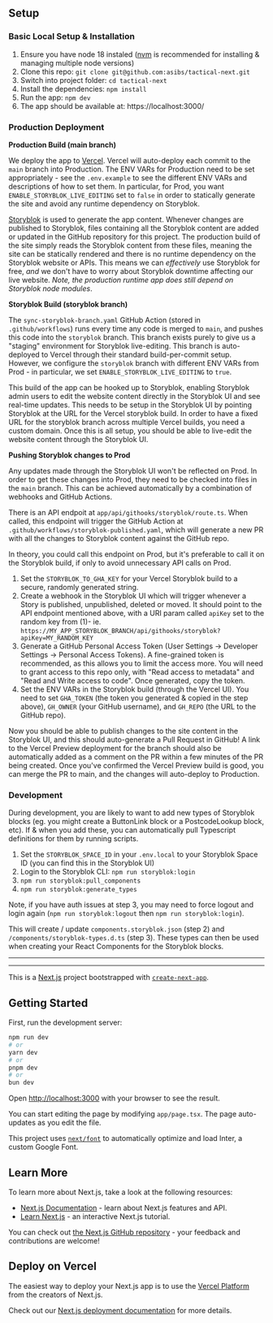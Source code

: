 ## Setup

### Basic Local Setup & Installation

1. Ensure you have node 18 instaled ([nvm](https://github.com/nvm-sh/nvm#intro) is recommended for installing & managing multiple node versions)
2. Clone this repo: `git clone git@github.com:asibs/tactical-next.git`
3. Switch into project folder: `cd tactical-next`
4. Install the dependencies: `npm install`
5. Run the app: `npm dev`
6. The app should be available at: https://localhost:3000/

### Production Deployment

**Production Build (main branch)**

We deploy the app to [Vercel](https://vercel.com/). Vercel will auto-deploy each commit to the `main` branch into Production.
The ENV VARs for Production need to be set appropriately - see the `.env.example` to see the different ENV VARs and descriptions
of how to set them. In particular, for Prod, you want `ENABLE_STORYBLOK_LIVE_EDITING` set to `false` in order to statically
generate the site and avoid any runtime dependency on Storyblok.

[Storyblok](https://www.storyblok.com/) is used to generate the app content. Whenever changes are published to Storyblok, files
containing all the Storyblok content are added or updated in the GitHub repository for this project. The production build of the
site simply reads the Storyblok content from these files, meaning the site can be statically rendered and there is no runtime
dependency on the Storyblok website or APIs. This means we can _effectively_ use Storyblok for free, _and_ we don't have to worry
about Storyblok downtime affecting our live website. _Note, the production runtime app does still depend on Storyblok node modules_.

**Storyblok Build (storyblok branch)**

The `sync-storyblok-branch.yaml` GitHub Action (stored in `.github/workflows`) runs every time any code is merged to `main`, and
pushes this code into the `storyblok` branch. This branch exists purely to give us a "staging" environment for Storyblok
live-editing. This branch is auto-deployed to Vercel through their standard build-per-commit setup. However, we configure the
`storyblok` branch with different ENV VARs from Prod - in particular, we set `ENABLE_STORYBLOK_LIVE_EDITING` to `true`.

This build of the app can be hooked up to Storyblok, enabling Storyblok admin users to edit the website content directly in the
Storyblok UI and see real-time updates. This needs to be setup in the Storyblok UI by pointing Storyblok at the URL for the
Vercel storyblok build. In order to have a fixed URL for the storyblok branch across multiple Vercel builds, you need a custom
domain. Once this is all setup, you should be able to live-edit the website content through the Storyblok UI.

**Pushing Storyblok changes to Prod**

Any updates made through the Storyblok UI won't be reflected on Prod. In order to get these changes into Prod, they need to be
checked into files in the `main` branch. This can be achieved automatically by a combination of webhooks and GitHub Actions.

There is an API endpoit at `app/api/githooks/storyblok/route.ts`. When called, this endpoint will trigger the GitHub Action at
`.github/workflows/storyblok-published.yaml`, which will generate a new PR with all the changes to Storyblok content against the
GitHub repo.

In theory, you could call this endpoint on Prod, but it's preferable to call it on the Storyblok build, if only to avoid
unnecessary API calls on Prod.

1. Set the `STORYBLOK_TO_GHA_KEY` for your Vercel Storyblok build to a secure, randomly generated string.
2. Create a webhook in the Storyblok UI which will trigger whenever a Story is published, unpublished, deleted or moved. It
   should point to the API endpoint mentioned above, with a URI param called `apiKey` set to the random key from (1)- ie.
   `https://MY_APP_STORYBLOK_BRANCH/api/githooks/storyblok?apiKey=MY_RANDOM_KEY`
3. Generate a GitHub Personal Access Token (User Settings -> Developer Settings -> Personal Access Tokens). A fine-grained
   token is recommended, as this allows you to limit the access more. You will need to grant access to this repo only, with
   "Read access to metadata" and "Read and Write access to code". Once generated, copy the token.
4. Set the ENV VARs in the Storyblok build (through the Vercel UI). You need to set `GHA_TOKEN` (the token you generated &
   copied in the step above), `GH_OWNER` (your GitHub username), and `GH_REPO` (the URL to the GitHub repo).

Now you should be able to publish changes to the site content in the Storyblok UI, and this should auto-generate a Pull
Request in GitHub! A link to the Vercel Preview deployment for the branch should also be automatically added as a comment
on the PR within a few minutes of the PR being created. Once you've confirmed the Vercel Preview build is good, you can
merge the PR to main, and the changes will auto-deploy to Production.

### Development

During development, you are likely to want to add new types of Storyblok blocks (eg. you might create a ButtonLink block
or a PostcodeLookup block, etc). If & when you add these, you can automatically pull Typescript definitions for them by
running scripts.

1. Set the `STORYBLOK_SPACE_ID` in your `.env.local` to your Storyblok Space ID (you can find this in the Storyblok UI)
2. Login to the Storyblok CLI: `npm run storyblok:login`
3. `npm run storyblok:pull_components`
4. `npm run storyblok:generate_types`

Note, if you have auth issues at step 3, you may need to force logout and login again (`npm run storyblok:logout` then `npm run storyblok:login`).

This will create / update `components.storyblok.json` (step 2) and `/components/storyblok-types.d.ts` (step 3). These types
can then be used when creating your React Components for the Storyblok blocks.

---

---

This is a [Next.js](https://nextjs.org/) project bootstrapped with [`create-next-app`](https://github.com/vercel/next.js/tree/canary/packages/create-next-app).

## Getting Started

First, run the development server:

```bash
npm run dev
# or
yarn dev
# or
pnpm dev
# or
bun dev
```

Open [http://localhost:3000](http://localhost:3000) with your browser to see the result.

You can start editing the page by modifying `app/page.tsx`. The page auto-updates as you edit the file.

This project uses [`next/font`](https://nextjs.org/docs/basic-features/font-optimization) to automatically optimize and load Inter, a custom Google Font.

## Learn More

To learn more about Next.js, take a look at the following resources:

- [Next.js Documentation](https://nextjs.org/docs) - learn about Next.js features and API.
- [Learn Next.js](https://nextjs.org/learn) - an interactive Next.js tutorial.

You can check out [the Next.js GitHub repository](https://github.com/vercel/next.js/) - your feedback and contributions are welcome!

## Deploy on Vercel

The easiest way to deploy your Next.js app is to use the [Vercel Platform](https://vercel.com/new?utm_medium=default-template&filter=next.js&utm_source=create-next-app&utm_campaign=create-next-app-readme) from the creators of Next.js.

Check out our [Next.js deployment documentation](https://nextjs.org/docs/deployment) for more details.
